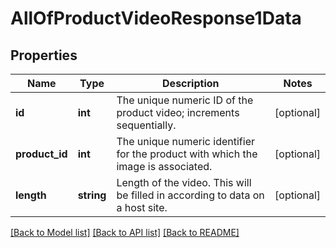 # AllOfProductVideoResponse1Data

## Properties
Name | Type | Description | Notes
------------ | ------------- | ------------- | -------------
**id** | **int** | The unique numeric ID of the product video; increments sequentially. | [optional] 
**product_id** | **int** | The unique numeric identifier for the product with which the image is associated. | [optional] 
**length** | **string** | Length of the video. This will be filled in according to data on a host site. | [optional] 

[[Back to Model list]](../../README.md#documentation-for-models) [[Back to API list]](../../README.md#documentation-for-api-endpoints) [[Back to README]](../../README.md)

